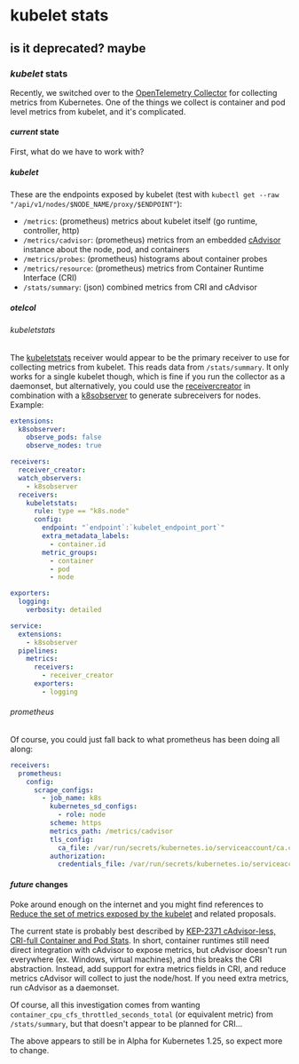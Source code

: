 # kubelet stats

## is it deprecated? maybe

### _kubelet_ stats

Recently, we switched over to the [OpenTelemetry Collector]
for collecting metrics from Kubernetes.
One of the things we collect is container and pod level metrics from kubelet,
and it's complicated.

#### _current_ state

First, what do we have to work with?

##### _kubelet_

These are the endpoints exposed by kubelet
(test with `kubectl get --raw "/api/v1/nodes/$NODE_NAME/proxy/$ENDPOINT"`):

- `/metrics`: (prometheus) metrics about kubelet itself (go runtime, controller, http)
- `/metrics/cadvisor`: (prometheus)
  metrics from an embedded [cAdvisor] instance about the node, pod, and containers
- `/metrics/probes`: (prometheus) histograms about container probes
- `/metrics/resource`: (prometheus) metrics from Container Runtime Interface (CRI)
- `/stats/summary`: (json) combined metrics from CRI and cAdvisor

##### _otelcol_

###### _kubeletstats_

The [kubeletstats] receiver would appear to be the primary receiver to use for collecting metrics from kubelet.
This reads data from `/stats/summary`.
It only works for a single kubelet though, which is fine if you run the collector as a daemonset,
but alternatively,
you could use the [receivercreator] in combination with a [k8sobserver] to generate subreceivers for nodes.
Example:

```yaml
extensions:
  k8sobserver:
    observe_pods: false
    observe_nodes: true

receivers:
  receiver_creator:
  watch_observers:
    - k8sobserver
  receivers:
    kubeletstats:
      rule: type == "k8s.node"
      config:
        endpoint: "`endpoint`:`kubelet_endpoint_port`"
        extra_metadata_labels:
          - container.id
        metric_groups:
          - container
          - pod
          - node

exporters:
  logging:
    verbosity: detailed

service:
  extensions:
    - k8sobserver
  pipelines:
    metrics:
      receivers:
        - receiver_creator
      exporters:
        - logging
```

###### _prometheus_

Of course, you could just fall back to what prometheus has been doing all along:

```yaml
receivers:
  prometheus:
    config:
      scrape_configs:
        - job_name: k8s
          kubernetes_sd_configs:
            - role: node
          scheme: https
          metrics_path: /metrics/cadvisor
          tls_config:
            ca_file: /var/run/secrets/kubernetes.io/serviceaccount/ca.crt
          authorization:
            credentials_file: /var/run/secrets/kubernetes.io/serviceaccount/token
```

#### _future_ changes

Poke around enough on the internet and you might find references to
[Reduce the set of metrics exposed by the kubelet] and related proposals.

The current state is probably best described by [KEP-2371 cAdvisor-less, CRI-full Container and Pod Stats].
In short,
container runtimes still need direct integration with cAdvisor to expose metrics,
but cAdvisor doesn't run everywhere (ex. Windows, virtual machines),
and this breaks the CRI abstraction.
Instead, add support for extra metrics fields in CRI,
and reduce metrics cAdvisor will collect to just the node/host.
If you need extra metrics, run cAdvisor as a daemonset.

Of course, all this investigation comes from wanting
`container_cpu_cfs_throttled_seconds_total` (or equivalent metric) from `/stats/summary`,
but that doesn't appear to be planned for CRI...

The above appears to still be in Alpha for Kubernetes 1.25,
so expect more to change.

[OpenTelemetry Collector]: https://opentelemetry.io/docs/collector/
[cAdvisor]: https://github.com/google/cadvisor
[kubeletstats]: https://github.com/open-telemetry/opentelemetry-collector-contrib/tree/main/receiver/kubeletstatsreceiver
[receivercreator]: https://github.com/open-telemetry/opentelemetry-collector-contrib/tree/main/receiver/receivercreator
[k8sobserver]: https://github.com/open-telemetry/opentelemetry-collector-contrib/tree/main/extension/observer/k8sobserver
[Reduce the set of metrics exposed by the kubelet]: https://github.com/kubernetes/kubernetes/issues/68522
[KEP-2371 cAdvisor-less, CRI-full Container and Pod Stats]: https://github.com/kubernetes/enhancements/tree/master/keps/sig-node/2371-cri-pod-container-stats
